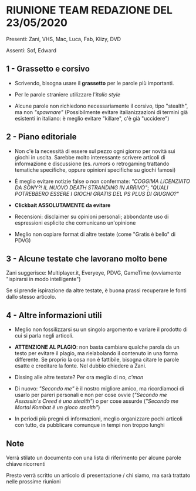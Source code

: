 # RIUNIONE TEAM REDAZIONE DEL 23/05/2020
Presenti: Zani, VHS, Mac, Luca, Fab, Klizy, DVD

Assenti: Sof, Edward

## 1 - Grassetto e corsivo
 - Scrivendo, bisogna usare il **grassetto** per le parole più importanti.

 - Per le parole straniere utilizzare l'_italic style_

 - Alcune parole non richiedono necessariamente il corsivo, tipo "stealth", ma non _"spawnare"_
(Possibilmente evitare italianizzazioni di termini già esistenti in italiano: è meglio evitare "killare", c'è già "uccidere")

## 2 - Piano editoriale
 - Non c'è la necessità di essere sul pezzo ogni giorno per novità sui giochi in uscita.
Sarebbe molto interessante scrivere articoli di informazione e discussione (es. _rumors_ o retrogaming trattando tematiche specifiche, oppure opinioni specifiche su giochi famosi)

 - È meglio evitare notizie false o non confermate: _"COGGIMA LICENZIATO DA SONY?! IL NUOVO DEATH STRANDING IN ARRIVO"_; _"QUALI POTREBBERO ESSERE I GIOCHI GRATIS DEL PS PLUS DI GIUGNO?"_
  
 - **Clickbait ASSOLUTAMENTE da evitare**
 
 - Recensioni: disclaimer su opinioni personali; abbondante uso di espressioni esplicite che comunicano un'opinione

 - Meglio non copiare format di altre testate (come "Gratis è bello" di PDVG)
 
## 3 - Alcune testate che lavorano molto bene
Zani suggerisce: Multiplayer.it, Everyeye, PDVG, GameTime (ovviamente "ispirarsi in modo intelligente")

Se si prende ispirazione da altre testate, è buona prassi recuperare le fonti dallo stesso articolo.

## 4 - Altre informazioni utili
 - Meglio non fossilizzarsi su un singolo argomento e variare il prodotto di cui si parla negli articoli.

 - **ATTENZIONE AL PLAGIO**: non basta cambiare qualche parola da un testo per evitare il plagio, ma rielabolando il contenuto in una forma differente. Se proprio la cosa non è fattibile, bisogna citare le parole esatte e creditare la fonte. Nel dubbio chiedere a Zani.

 - Dissing alle altre testate? Per ora meglio di no, _c'mon_
 
 - Di nuovo: _"Secondo me"_ è il nostro migliore amico, ma ricordiamoci di usarlo per pareri personali e non per cose ovvie (_"Secondo me Assassin's Creed è uno stealth"_) o per cose assurde (_"Secondo me Mortal Kombat è un gioco stealth"_)

 - In periodi più pregni di informazioni, meglio organizzare pochi articoli con tutto, da pubblicare comunque in tempi non troppo lunghi

## Note
Verrà stilato un documento con una lista di riferimento per alcune parole chiave ricorrenti

Presto verrà scritto un articolo di presentazione / chi siamo, ma sarà trattato nelle prossime riunioni

